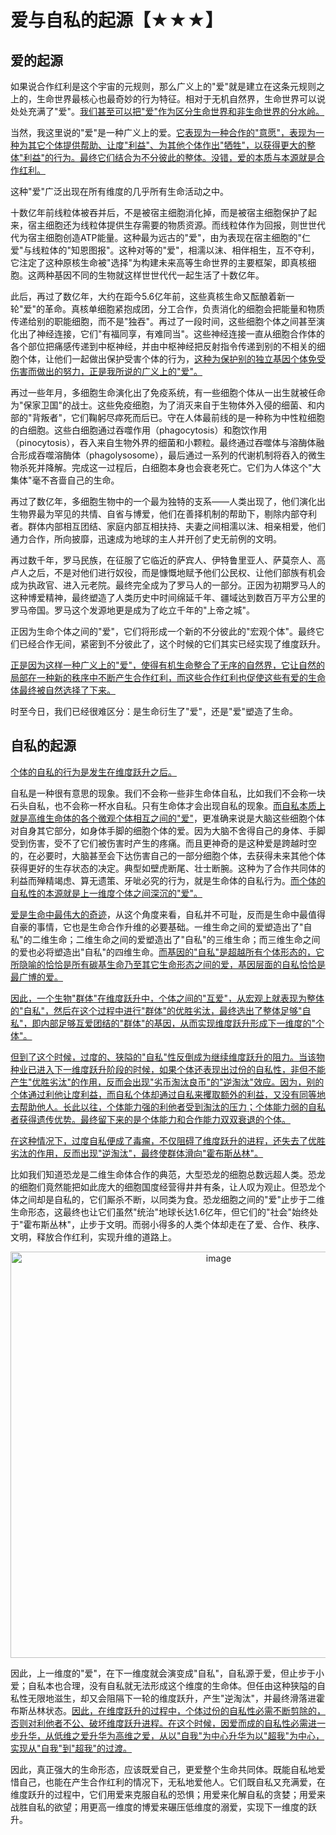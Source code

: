 # 爱与自私的起源【★★★】

## 爱的起源

如果说合作红利是这个宇宙的元规则，那么广义上的"爱"就是建立在这条元规则之上的，生命世界最核心也最奇妙的行为特征。相对于无机自然界，生命世界可以说处处充满了"爱"。[我们甚至可以把"爱"作为区分生命世界和非生命世界的分水岭。]()

当然，我这里说的"爱"是一种广义上的爱。[它表现为一种合作的"意愿"，表现为一种为其它个体提供帮助、让度"利益"、为其他个体作出"牺牲"，以获得更大的整体"利益"的行为。最终它们结合为不分彼此的整体。没错，爱的本质与本源就是合作红利。]()

这种"爱"广泛出现在所有维度的几乎所有生命活动之中。

十数亿年前线粒体被吞并后，不是被宿主细胞消化掉，而是被宿主细胞保护了起来，宿主细胞还为线粒体提供生存需要的物质资源。而线粒体作为回报，则世世代代为宿主细胞创造ATP能量。这种最为远古的"爱"，由为表现在宿主细胞的"仁爱"与线粒体的"知恩图报"。这种对等的"爱"，相濡以沫、相伴相生，互不夺利，它注定了这种原核生命被"选择"为构建未来高等生命世界的主要框架，即真核细胞。这两种基因不同的生物就这样世世代代一起生活了十数亿年。

此后，再过了数亿年，大约在距今5.6亿年前，这些真核生命又酝酿着新一轮"爱"的革命。真核单细胞紧抱成团，分工合作，负责消化的细胞会把能量和物质传递给别的职能细胞，而不是"独吞"。再过了一段时间，这些细胞个体之间甚至演化出了神经连接，它们"有福同享，有难同当"。这些神经连接一直从细胞合作体的各个部位把痛感传递到中枢神经，并由中枢神经把反射指令传递到别的不相关的细胞个体，让他们一起做出保护受害个体的行为，[这种为保护别的独立基因个体免受伤害而做出的努力，正是我所说的广义上的"爱"。]()

再过一些年月，多细胞生命演化出了免疫系统，有一些细胞个体从一出生就被任命为"保家卫国"的战士。这些免疫细胞，为了消灭来自于生物体外入侵的细菌、和内部的"背叛者"，它们鞠躬尽瘁死而后已。守在人体最前线的是一种称为中性粒细胞的白细胞。这些白细胞通过吞噬作用（phagocytosis）和胞饮作用（pinocytosis），吞入来自生物外界的细菌和小颗粒。最终通过吞噬体与溶酶体融合形成吞噬溶酶体（phagolysosome），最后通过一系列的代谢机制将吞入的微生物杀死并降解。完成这一过程后，白细胞本身也会衰老死亡。它们为人体这个"大集体"毫不吝啬自己的生命。

再过了数亿年，多细胞生物中的一个最为独特的支系——人类出现了，他们演化出生物界最为罕见的共情、自省与博爱，他们在善择机制的帮助下，剔除内部夺利者。群体内部相互团结、家庭内部互相扶持、夫妻之间相濡以沫、相亲相爱，他们通力合作，所向披靡，迅速成为地球的主人并开创了史无前例的文明。

再过数千年，罗马民族，在征服了它临近的萨宾人、伊特鲁里亚人、萨莫奈人、高卢人之后，不是对他们进行奴役，而是慷慨地赋予他们公民权、让他们部族有机会成为执政官、进入元老院。最终完全成为了罗马人的一部分。正因为初期罗马人的这种博爱精神，最终塑造了人类历史中时间绵延千年、疆域达到数百万平方公里的罗马帝国。罗马这个发源地更是成为了屹立千年的"上帝之城"。

正因为生命个体之间的"爱"，它们将形成一个新的不分彼此的"宏观个体"。最终它们已经合作无间，紧密到不分彼此了，这个时候的它们其实已经实现了维度跃升。

[正是因为这样一种广义上的"爱"，使得有机生命整合了无序的自然界，它让自然的局部在一种新的秩序中不断产生合作红利，而这些合作红利也促使这些有爱的生命体最终被自然选择了下来。]()

时至今日，我们已经很难区分：是生命衍生了"爱"，还是"爱"塑造了生命。

## 自私的起源

[个体的自私的行为是发生在维度跃升之后。]()

自私是一种很有意思的现象。我们不会称一些非生命体自私，比如我们不会称一块石头自私，也不会称一杯水自私。只有生命体才会出现自私的现象。[而自私本质上就是高维生命体的各个微观个体相互之间的"爱"]()，更准确来说是大脑这些细胞个体对自身其它部分，如身体手脚的细胞个体的爱。因为大脑不舍得自己的身体、手脚受到伤害，受不了它们被伤害时产生的疼痛。而且更神奇的是这种爱是跨越时空的，在必要时，大脑甚至会下达伤害自己的一部分细胞个体，去获得未来其他个体获得更好的生存状态的决定。典型如壁虎断尾、壮士断腕。这种为了合作共同体的利益而殚精竭虑、算无遗策、牙呲必究的行为，就是生命体的自私行为。[而个体的自私性的本源就是上一维度个体之间深沉的"爱"。]()

[爱是生命中最伟大的奇迹]()，从这个角度来看，自私并不可耻，反而是生命中最值得自豪的事情，它也是生命合作升维的必要基础。一维生命之间的爱塑造出了"自私"的二维生命；二维生命之间的爱塑造出了"自私"的三维生命；而三维生命之间的爱也必将塑造出"自私"的四维生命。[而基因的"自私"是超越所有个体形态的，它所隐喻的恰恰是所有碳基生命乃至其它生命形态之间的爱，基因层面的自私恰恰是最广博的爱。]()

[因此，一个生物"群体"在维度跃升中，个体之间的"互爱"，从宏观上就表现为整体的"自私"，然后在这个过程中进行"群体"的优胜劣汰，最终选出了整体足够"自私"，即内部足够互爱团结的"群体"的基因，从而实现维度跃升形成下一维度的"个体"。]()

[但到了这个时候，过度的、狭隘的"自私"性反倒成为继续维度跃升的阻力。当该物种业已进入下一维度跃升阶段的时候，如果个体还表现出过份的自私性，非但不能产生"优胜劣汰"的作用，反而会出现"劣币淘汰良币"的"逆淘汰"效应。因为，别的个体通过利他让度利益，而自私个体却通过自私来攫取额外的利益，又没有同等地去帮助他人。长此以往，个体能力强的利他者受到淘汰的压力；个体能力弱的自私者获得遗传优势。最终留下来的是个体能力和合作能力双双衰退的个体。]()

[在这种情况下，过度自私便成了毒瘤，不仅阻碍了维度跃升的进程，还失去了优胜劣汰的作用，反而出现"逆淘汰"，最终使群体滑向"霍布斯丛林"。]()

比如我们知道恐龙是二维生命体合作的典范，大型恐龙的细胞总数远超人类。恐龙的细胞们竟然能把如此庞大的细胞国度经营得井井有条，让人叹为观止。但恐龙个体之间却是自私的，它们厮杀不断，以同类为食。恐龙细胞之间的"爱"止步于二维生命形态，这最终也让它们虽然"统治"地球长达1.6亿年，但它们的"社会"始终处于"霍布斯丛林"，止步于文明。而弱小得多的人类个体却走在了爱、合作、秩序、文明，释放合作红利，实现升维的道路上。

<p align="center"><img width="650" alt="image" src="https://github.com/user-attachments/assets/fe3ac23a-98be-4b7e-b445-6954b4359827" /></p>

因此，上一维度的"爱"，在下一维度就会演变成"自私"，自私源于爱，但止步于小爱；自私本也合理，没有自私就无法形成这个维度的生命体。但任由这种狭隘的自私性无限地滋生，却又会阻隔下一轮的维度跃升，产生"逆淘汰"，并最终滑落进霍布斯丛林状态。[因此，在维度跃升的过程中，个体过份的自私性必需不断剪除的，否则对利他者不公、破坏维度跃升进程。在这个时候，因爱而成的自私性必需进一步升华，从低维之爱升华为高维之爱，从以"自我"为中心升华为以"超我"为中心，实现从"自我"到"超我"的过渡。]()

因此，真正强大的生命形态，应该既爱自己，更爱整个生命共同体。既能自私地爱惜自己，也能在产生合作红利的情况下，无私地爱他人。它们既自私又充满爱，在维度跃升的过程中，它们用爱来克服自私的恐惧；用爱来化解自私的贪婪；用爱来战胜自私的欲望；用更高一维度的博爱来碾压低维度的溺爱，实现下一维度的跃升。

